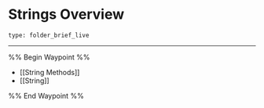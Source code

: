 # Strings Overview
 
```ccard
type: folder_brief_live
```
 
---

%% Begin Waypoint %%
- [[String Methods]]
- [[String]]

%% End Waypoint %%